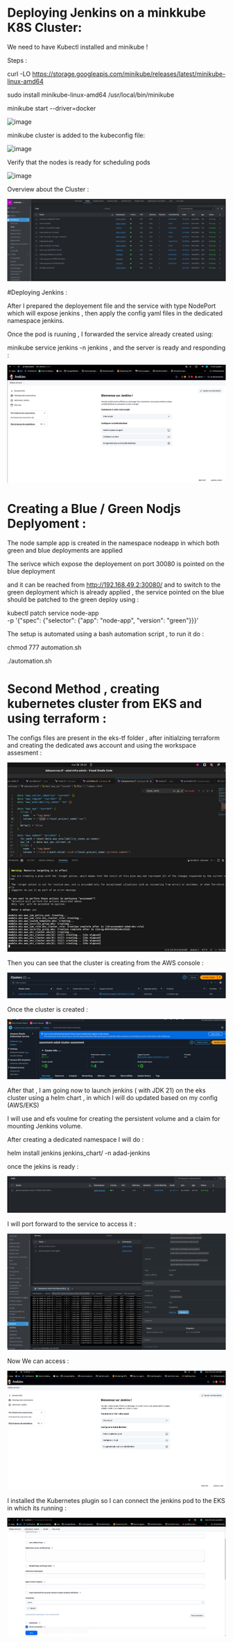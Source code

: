 # Deploying Jenkins on a minkkube K8S Cluster:

We need to have Kubectl installed and minikube !

Steps :

curl -LO https://storage.googleapis.com/minikube/releases/latest/minikube-linux-amd64


sudo install minikube-linux-amd64 /usr/local/bin/minikube

minikube start --driver=docker

![image](https://github.com/user-attachments/assets/ca84bce4-4920-4390-b077-d48602f7e304)

minikube cluster is added to the kubeconfig file:

![image](https://github.com/user-attachments/assets/f680020e-9e6a-404c-88d4-999a6994136f)


Verify that the nodes is ready for scheduling pods

![image](https://github.com/user-attachments/assets/68fdd56d-52ec-4e34-9f44-731acd1bad72)

Overview about the Cluster : 

![alt text](image-4.png)

#Deploying Jenkins :

After I prepared the deployement file and the service with type NodePort which will expose jenkins , then apply the config yaml files in the dedicated namespace jenkins.

Once the pod is ruuning , I forwarded the service already created using:

minikube service jenkins -n jenkins , and the server is ready and responding :

![alt text](image.png)


# Creating  a Blue / Green Nodjs Deplyoment :

The node sample app is created in the namespace nodeapp in which both green and blue deployments are applied

The serivce which expose the deployement on port 30080 is pointed on the blue deployment

and it can be reached from http://192.168.49.2:30080/ and to switch to the green deployment which is already applied , the service pointed on the blue should be patched to the green deploy using :

kubectl patch service node-app \
  -p '{"spec": {"selector": {"app": "node-app", "version": "green"}}}'


The setup is automated using a bash automation script , to run it do :

chmod 777 automation.sh 

./automation.sh


# Second Method , creating kubernetes cluster from EKS and using terraform :

The configs files are present in the eks-tf folder , after initialzing terraform and creating the dedicated aws account and using the workspace assesment :

![alt text](image-1.png)

Then you can see that the cluster is creating from the AWS console : 

![alt text](image-2.png)

Once the cluster is created :

![alt text](image-3.png)

After that , I am going now to launch jenkins ( with JDK 21) on the eks cluster using a helm chart , in which I will do updated based on my config (AWS/EKS)

I will use and efs voulme for creating the persistent volume and a claim for mounting Jenkins volume.

After creating a dedicated namespace I will do :

helm install jenkins jenkins_chart/ -n adad-jenkins 

once the jekins is ready :

![alt text](image-5.png)

I will port forward to the service to access it : 

![alt text](image-6.png)

Now We can access : 

![alt text](image-7.png)

I installed the Kubernetes plugin so I can connect the jenkins pod to the EKS in which its running :

![alt text](image-8.png) 